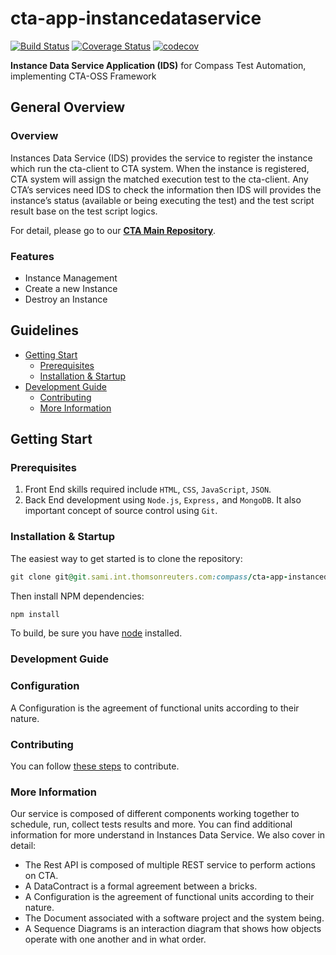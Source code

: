 # cta-app-instancedataservice
[![Build Status](https://travis-ci.org/thomsonreuters/cta-app-instancedataservice.svg?branch=master)](https://travis-ci.org/thomsonreuters/cta-app-instancedataservice)
[![Coverage Status](https://coveralls.io/repos/github/thomsonreuters/cta-app-instancedataservice/badge.svg?branch=master)](https://coveralls.io/github/thomsonreuters/cta-app-instancedataservice?branch=master)
[![codecov](https://codecov.io/gh/thomsonreuters/cta-app-instancedataservice/branch/master/graph/badge.svg)](https://codecov.io/gh/thomsonreuters/cta-app-instancedataservice)

**Instance Data Service Application (IDS)** for Compass Test Automation, implementing CTA-OSS Framework

## General Overview

### Overview
Instances Data Service (IDS) provides the service to register the instance which run the cta-client to CTA system. When the instance is registered, CTA system will assign the matched execution test to the cta-client. Any CTA’s services need IDS to check the information then IDS will provides the instance’s status (available or being executing the test) and the test script result base on the test script logics.

For detail, please go to our [**CTA Main Repository**](https://github.com/thomsonreuters/cta).

### Features
 * Instance Management 
 * Create a new Instance
 * Destroy an Instance

## Guidelines

* [Getting Start](#getting-start)
  * [Prerequisites](#prerequisites) 
  * [Installation & Startup](#installation-startup)
* [Development Guide](#development-guide)
  * [Contributing](#contributing)
  * [More Information](#more-information)

## Getting Start

### Prerequisites
 1. Front End skills required include `HTML`, `CSS`, `JavaScript`, `JSON`. 
 2. Back End development using `Node.js`, `Express,` and `MongoDB`. It also important concept of source control using `Git`.

### Installation & Startup
The easiest way to get started is to clone the repository:
```ruby
git clone git@git.sami.int.thomsonreuters.com:compass/cta-app-instancedataservice.git
```
Then install NPM dependencies:
```ruby
npm install
```

To build, be sure you have [node](https://nodejs.org/en/) installed.

### Development Guide

### Configuration
A Configuration is the agreement of functional units according to their nature.

### Contributing
You can follow [these steps](https://github.com/thomsonreuters/cta/blob/master/contributing.md) to contribute.

### More Information
Our service is composed of different components working together to schedule, run, collect tests results and more. You can find additional information for more understand in Instances Data Service.
We also cover in detail:
* The Rest API is composed of multiple REST service to perform actions on CTA.
* A DataContract is a formal agreement between a bricks.
* A Configuration is the agreement of functional units according to their nature.
* The Document associated with a software project and the system being.
* A Sequence Diagrams is an interaction diagram that shows how objects operate with one another and in what order.
